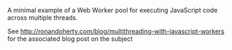 A minimal example of a Web Worker pool for executing JavaScript code across multiple threads.

See http://ronandoherty.com/blog/multithreading-with-javascript-workers for the associated blog post on the subject
